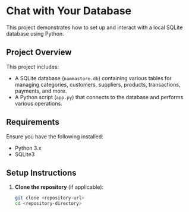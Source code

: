 # Chat with Your Database

This project demonstrates how to set up and interact with a local SQLite database using Python.

## Project Overview

This project includes:
- A SQLite database (`nammastore.db`) containing various tables for managing categories, customers, suppliers, products, transactions, payments, and more.
- A Python script (`app.py`) that connects to the database and performs various operations.

## Requirements

Ensure you have the following installed:
- Python 3.x
- SQLite3

## Setup Instructions

1. **Clone the repository** (if applicable):

   ```bash
   git clone <repository-url>
   cd <repository-directory>
